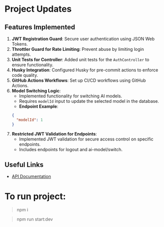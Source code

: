 # Project Updates

## Features Implemented

1. **JWT Registration Guard**: Secure user authentication using JSON Web Tokens.
2. **Throttler Guard for Rate Limiting**: Prevent abuse by limiting login attempts.
3. **Unit Tests for Controller**: Added unit tests for the `AuthController` to ensure functionality.
4. **Husky Integration**: Configured Husky for pre-commit actions to enforce code quality.
5. **GitHub Actions Workflows**: Set up CI/CD workflows using GitHub Actions.
6. **Model Switching Logic**:
    - Implemented functionality for switching AI models.
    - Requires `modelId` input to update the selected model in the database.
    - **Endpoint Example**:
   ```json
   {
     "modelId": 1
   }

6. **Restricted JWT Validation for Endpoints**:
    - Implemented JWT validation for secure access control on specific endpoints.
    - Includes endpoints for logout and ai-model/switch.

## Useful Links
- [API Documentation](https://bothubtech-production.up.railway.app/api)



# To run project:
> npm i


> npm run start:dev